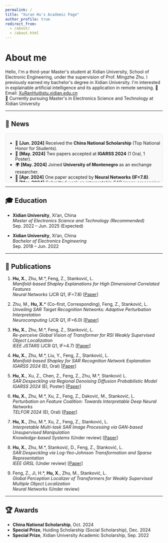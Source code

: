 ```yaml
---
permalink: /
title: "Xuran Hu's Academic Page"
author_profile: true
redirect_from: 
  - /about/
  - /about.html
---
```



# About me
Hello, I'm a third-year Master's student at Xidian University, School of Electronic Engineering, under the supervision of Prof. Mingzhe Zhu. I previously earned my bachelor's degree in Xidian University. I'm interested in explainable artificial intelligence and its application in remote sensing.
📧 Email: XuRanHu@stu.xidian.edu.cn  
📍 Currently pursuing Master's in Electronics Science and Technology at Xidian University

---

## 📰 News

<div style="max-height: 140px; overflow-y: auto; padding: 0.5em; border: 1px solid #e1e4e8; border-radius: 6px; background-color: #f9f9f9;">

- 🏅 <b>[Jun. 2024]</b> Received the <b>China National Scholarship</b> (Top National Honor for Students).
- 📄 <b>[May. 2024]</b> Two papers accepted at <b>IGARSS 2024</b> (1 Oral, 1 Poster).
- 🌍 <b>[May. 2024]</b> Joined <b>University of Montenegro</b> as an exchange researcher.
- 📝 <b>[Apr. 2024]</b> One paper accepted by <b>Neural Networks (IF=7.8)</b>.
- 📖 <b>[Mar. 2024]</b> Submitted work on interpretable SAR image processing to <b>KBS</b>.
- 🎤 <b>[Nov. 2024]</b> Will present at <b>TELFOR 2024</b>, Belgrade.

</div>

---

## 🎓 Education

- **Xidian University**, Xi’an, China  
  *Master of Electronics Science and Technology (Recommended)*  
  Sep. 2022 – Jun. 2025 (Expected)  

- **Xidian University**, Xi’an, China  
  *Bachelor of Electronics Engineering*  
  Sep. 2018 – Jun. 2022  

---

## 📄 Publications

1. **Hu, X.**, Zhu, M.*, Feng, Z., Stanković, L.  
   *Manifold-based Shapley Explanations for High Dimensional Correlated Features*  
   _Neural Networks_ (JCR Q1, IF=7.8) [[Paper](https://doi.org/10.1016/j.neunet.2024.106634)]

2. Zhu, M., **Hu, X.*** (Co-first, Corresponding), Feng, Z., Stanković, L.  
   *Unveiling SAR Target Recognition Networks: Adaptive Perturbation Interpretation*  
   _Neurocomputing_ (JCR Q1, IF=6.0) [[Paper](https://doi.org/10.1016/j.neucom.2024.128137)]

3. **Hu, X.**, Zhu, M.*, Feng, Z., Stanković, L.  
   *Re-perceive Global Vision of Transformer for RSI Weakly Supervised Object Localization*  
   _IEEE JSTARS_ (JCR Q1, IF=4.7) [[Paper](https://ieeexplore.ieee.org/document/10678922)]

4. **Hu, X.**, Zhu, M.*, Liu, Y., Feng, Z., Stanković, L.  
   *Manifold-based Shapley for SAR Recognition Network Explanation*  
   _IGARSS 2024_ (EI, Oral) [[Paper](https://ieeexplore.ieee.org/document/10642512)]

5. **Hu, X.**, Xu, Z., Chen, Z., Feng, Z., Zhu, M.*, Stanković L.  
   *SAR Despeckling via Regional Denoising Diffusion Probabilistic Model*  
   _IGARSS 2024_ (EI, Poster) [[Paper](https://ieeexplore.ieee.org/document/10641283)]

6. **Hu, X.**, Zhu, M.*, Xu, Z., Feng, Z., Daković, M., Stanković, L.  
   *Perturbation on Feature Coalition: Towards Interpretable Deep Neural Networks*  
   _TELFOR 2024_ (EI, Oral) [[Paper](https://arxiv.org/pdf/2408.13397)]

7. **Hu, X.**, Zhu, M.*, Xu, Z., Feng, Z., Stanković, L.  
   *Interpretable Multi-task SAR Image Processing via GAN-based Unsupervised Manipulation*  
   _Knowledge-based Systems_ (Under review) [[Paper](https://arxiv.org/pdf/2408.01553)]

8. **Hu, X.**, Zhu, M.*, Stanković, D., Feng, Z., Stanković, L.  
   *SAR Despeckling via Log-Yeo-Johnson Transformation and Sparse Representation*  
   _IEEE GRSL_ (Under review) [[Paper](https://arxiv.org/pdf/2412.18121)]

9. Feng, Z., Ji, H.*, **Hu, X.**, Zhu, M., Stanković, L.  
   *Global Perception Localizer of Transformers for Weakly Supervised Multiple Object Localization*  
   _Neural Networks_ (Under review)

---

## 🏆 Awards

- **China National Scholarship**, Oct. 2024
- **Special Prize**, Huiding Scholarship (Social Scholarship), Dec. 2024
- **Special Prize**, Xidian University Academic Scholarship, Sep. 2022

